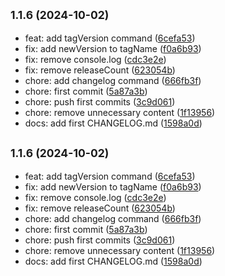 ## <small>1.1.6 (2024-10-02)</small>

* feat: add tagVersion command ([6cefa53](https://github.com/ccreusat/package-manager-cli/commit/6cefa53))
* fix: add newVersion to tagName ([f0a6b93](https://github.com/ccreusat/package-manager-cli/commit/f0a6b93))
* fix: remove console.log ([cdc3e2e](https://github.com/ccreusat/package-manager-cli/commit/cdc3e2e))
* fix: remove releaseCount ([623054b](https://github.com/ccreusat/package-manager-cli/commit/623054b))
* chore: add changelog command ([666fb3f](https://github.com/ccreusat/package-manager-cli/commit/666fb3f))
* chore: first commit ([5a87a3b](https://github.com/ccreusat/package-manager-cli/commit/5a87a3b))
* chore: push first commits ([3c9d061](https://github.com/ccreusat/package-manager-cli/commit/3c9d061))
* chore: remove unnecessary content ([1f13956](https://github.com/ccreusat/package-manager-cli/commit/1f13956))
* docs: add first CHANGELOG.md ([1598a0d](https://github.com/ccreusat/package-manager-cli/commit/1598a0d))



## <small>1.1.6 (2024-10-02)</small>

* feat: add tagVersion command ([6cefa53](https://github.com/ccreusat/package-manager-cli/commit/6cefa53))
* fix: add newVersion to tagName ([f0a6b93](https://github.com/ccreusat/package-manager-cli/commit/f0a6b93))
* fix: remove console.log ([cdc3e2e](https://github.com/ccreusat/package-manager-cli/commit/cdc3e2e))
* fix: remove releaseCount ([623054b](https://github.com/ccreusat/package-manager-cli/commit/623054b))
* chore: add changelog command ([666fb3f](https://github.com/ccreusat/package-manager-cli/commit/666fb3f))
* chore: first commit ([5a87a3b](https://github.com/ccreusat/package-manager-cli/commit/5a87a3b))
* chore: push first commits ([3c9d061](https://github.com/ccreusat/package-manager-cli/commit/3c9d061))
* chore: remove unnecessary content ([1f13956](https://github.com/ccreusat/package-manager-cli/commit/1f13956))
* docs: add first CHANGELOG.md ([1598a0d](https://github.com/ccreusat/package-manager-cli/commit/1598a0d))



